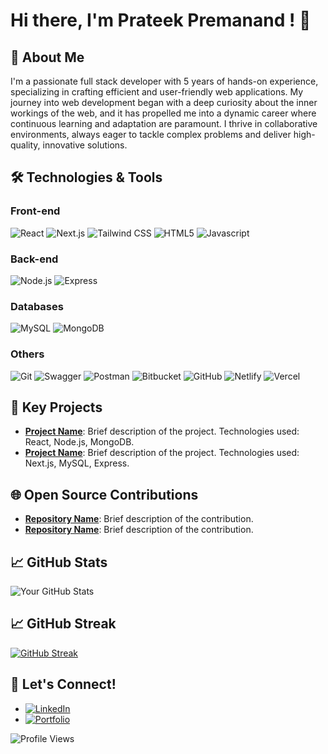 # Hi there, I'm Prateek Premanand ! 👋

## 🚀 About Me
I'm a passionate full stack developer with 5 years of hands-on experience, specializing in crafting efficient and user-friendly web applications. My journey into web development began with a deep curiosity about the inner workings of the web, and it has propelled me into a dynamic career where continuous learning and adaptation are paramount. I thrive in collaborative environments, always eager to tackle complex problems and deliver high-quality, innovative solutions.

## 🛠️ Technologies & Tools

### Front-end
![React](https://img.shields.io/badge/-React-61DAFB?logo=react&logoColor=white&style=flat)
![Next.js](https://img.shields.io/badge/-Next.js-000000?logo=next.js&logoColor=white&style=flat)
![Tailwind CSS](https://img.shields.io/badge/-Tailwind%20CSS-38B2AC?logo=tailwind-css&logoColor=white&style=flat)
![HTML5](https://img.shields.io/badge/-HTML5-E34F26?style=flat-square&logo=html5&logoColor=white)
![Javascript](https://img.shields.io/badge/-javascript-f7df1c?style=flat-square&logo=javascript&logoColor=black")


### Back-end
![Node.js](https://img.shields.io/badge/-Node.js-339933?logo=node.js&logoColor=white&style=flat)
![Express](https://img.shields.io/badge/-Express-000000?logo=express&logoColor=white&style=flat)

### Databases
![MySQL](https://img.shields.io/badge/-MySQL-4479A1?logo=mysql&logoColor=white&style=flat)
![MongoDB](https://img.shields.io/badge/-MongoDB-47A248?logo=mongodb&logoColor=white&style=flat)

### Others
![Git](https://img.shields.io/badge/-Git-F05032?logo=git&logoColor=white&style=flat)
![Swagger](https://img.shields.io/badge/-Swagger-85EA2D?logo=swagger&logoColor=black&style=flat)
![Postman](https://img.shields.io/badge/-Postman-FF6C37?logo=postman&logoColor=white&style=flat)
![Bitbucket](https://img.shields.io/badge/-Bitbucket-0052CC?logo=bitbucket&logoColor=white&style=flat)
![GitHub](https://img.shields.io/badge/-GitHub-181717?logo=github&logoColor=white&style=flat)
![Netlify](https://img.shields.io/badge/-Netlify-00C7B7?logo=netlify&logoColor=white&style=flat)
![Vercel](https://img.shields.io/badge/-Vercel-000000?logo=vercel&logoColor=white&style=flat)

## 🌟 Key Projects
- **[Project Name](link-to-project)**: Brief description of the project. Technologies used: React, Node.js, MongoDB.
- **[Project Name](link-to-project)**: Brief description of the project. Technologies used: Next.js, MySQL, Express.

## 🌐 Open Source Contributions
- **[Repository Name](link-to-repo)**: Brief description of the contribution.
- **[Repository Name](link-to-repo)**: Brief description of the contribution.

## 📈 GitHub Stats
![Your GitHub Stats](https://github-readme-stats.vercel.app/api?username=prateekpmd&show_icons=true&theme=radical)

## 📈 GitHub Streak
[![GitHub Streak](https://github-readme-streak-stats.herokuapp.com?user=prateekpmd&theme=dark&ring=fb4362&file=fb4362&currStreakNum=fb4362&currStreakLabel=fb4362&hide_border=true)](https://git.io/streak-stats)


## 💬 Let's Connect!
- [![LinkedIn](https://img.shields.io/badge/-LinkedIn-0077B5?logo=linkedin&logoColor=white&style=flat)](https://www.linkedin.com/in/prateek-premananddd/)
- [![Portfolio](https://img.shields.io/badge/-Portfolio-FF4088?style=flat&logo=google-chrome&logoColor=white)](https://prateek-premanand.vercel.app/)

![Profile Views](https://komarev.com/ghpvc/?username=prateekpmd&color=brightgreen)

